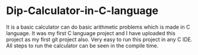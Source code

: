 # Dip-Calculator-in-C-language
It is a basic calculator can do basic arithmetic problems which is made in C language.
It was my first C language project and I have uploaded this project as my first git project also.
Very easy to run this project in any C IDE.
All steps to run the calculator can be seen in the compile time.

